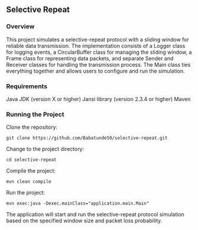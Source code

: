 ## Selective Repeat

### Overview
This project simulates a selective-repeat protocol with a sliding window for reliable data transmission. The implementation consists of a Logger class for logging events, a CircularBuffer class for managing the sliding window, a Frame class for representing data packets, and separate Sender and Receiver classes for handling the transmission process. The Main class ties everything together and allows users to configure and run the simulation.

### Requirements

Java JDK (version X or higher)
Jansi library (version 2.3.4 or higher)
Maven

### Running the Project

Clone the repository:

```
git clone https://github.com/Babatunde50/selective-repeat.git
```

Change to the project directory:

```
cd selective-repeat
```

Compile the project:

```
mvn clean compile
```

Run the project:

```
mvn exec:java -Dexec.mainClass="application.main.Main"
```

The application will start and run the selective-repeat protocol simulation based on the specified window size and packet loss probability.
